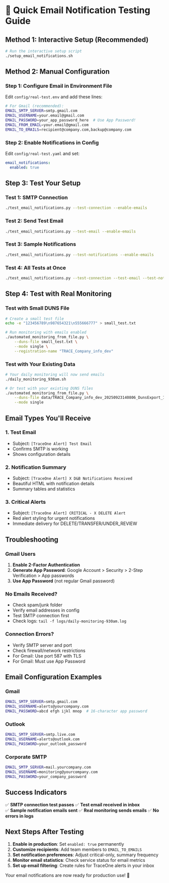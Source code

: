 # 🚀 Quick Email Notification Testing Guide

## Method 1: Interactive Setup (Recommended)
```bash
# Run the interactive setup script
./setup_email_notifications.sh
```

## Method 2: Manual Configuration

### Step 1: Configure Email in Environment File

Edit `config/real-test.env` and add these lines:

```bash
# For Gmail (recommended):
EMAIL_SMTP_SERVER=smtp.gmail.com
EMAIL_USERNAME=your.email@gmail.com
EMAIL_PASSWORD=your_app_password_here  # Use App Password!
EMAIL_FROM_EMAIL=your.email@gmail.com
EMAIL_TO_EMAILS=recipient@company.com,backup@company.com
```

### Step 2: Enable Notifications in Config
Edit `config/real-test.yaml` and set:
```yaml
email_notifications:
  enabled: true
```

## Step 3: Test Your Setup

### Test 1: SMTP Connection
```bash
./test_email_notifications.py --test-connection --enable-emails
```

### Test 2: Send Test Email
```bash
./test_email_notifications.py --test-email --enable-emails
```

### Test 3: Sample Notifications
```bash
./test_email_notifications.py --test-notifications --enable-emails
```

### Test 4: All Tests at Once
```bash
./test_email_notifications.py --test-connection --test-email --test-notifications --enable-emails
```

## Step 4: Test with Real Monitoring

### Test with Small DUNS File
```bash
# Create a small test file
echo -e "123456789\n987654321\n555666777" > small_test.txt

# Run monitoring with emails enabled
./automated_monitoring_from_file.py \
    --duns-file small_test.txt \
    --mode single \
    --registration-name "TRACE_Company_info_dev"
```

### Test with Your Existing Data
```bash
# Your daily monitoring will now send emails
./daily_monitoring_930am.sh

# Or test with your existing DUNS files
./automated_monitoring_from_file.py \
    --duns-file data/TRACE_Company_info_dev_20250923140806_DunsExport_1.txt \
    --mode single
```

## Email Types You'll Receive

### 1. Test Email
- Subject: `[TraceOne Alert] Test Email`
- Confirms SMTP is working
- Shows configuration details

### 2. Notification Summary
- Subject: `[TraceOne Alert] X D&B Notifications Received`
- Beautiful HTML with notification details
- Summary tables and statistics

### 3. Critical Alerts  
- Subject: `[TraceOne Alert] CRITICAL - X DELETE Alert`
- Red alert styling for urgent notifications
- Immediate delivery for DELETE/TRANSFER/UNDER_REVIEW

## Troubleshooting

### Gmail Users
1. **Enable 2-Factor Authentication**
2. **Generate App Password**: Google Account > Security > 2-Step Verification > App passwords
3. **Use App Password** (not regular Gmail password)

### No Emails Received?
- Check spam/junk folder
- Verify email addresses in config
- Test SMTP connection first
- Check logs: `tail -f logs/daily-monitoring-930am.log`

### Connection Errors?
- Verify SMTP server and port
- Check firewall/network restrictions  
- For Gmail: Use port 587 with TLS
- For Gmail: Must use App Password

## Email Configuration Examples

### Gmail
```bash
EMAIL_SMTP_SERVER=smtp.gmail.com
EMAIL_USERNAME=alerts@yourcompany.com
EMAIL_PASSWORD=abcd efgh ijkl mnop  # 16-character app password
```

### Outlook
```bash
EMAIL_SMTP_SERVER=smtp.live.com
EMAIL_USERNAME=alerts@outlook.com  
EMAIL_PASSWORD=your_outlook_password
```

### Corporate SMTP
```bash
EMAIL_SMTP_SERVER=mail.yourcompany.com
EMAIL_USERNAME=monitoring@yourcompany.com
EMAIL_PASSWORD=your_company_password
```

## Success Indicators

✅ **SMTP connection test passes**
✅ **Test email received in inbox**  
✅ **Sample notification emails sent**
✅ **Real monitoring sends emails**
✅ **No errors in logs**

## Next Steps After Testing

1. **Enable in production**: Set `enabled: true` permanently
2. **Customize recipients**: Add team members to `EMAIL_TO_EMAILS`
3. **Set notification preferences**: Adjust critical-only, summary frequency
4. **Monitor email statistics**: Check service status for email metrics
5. **Set up email filtering**: Create rules for TraceOne alerts in your inbox

Your email notifications are now ready for production use! 🎉
